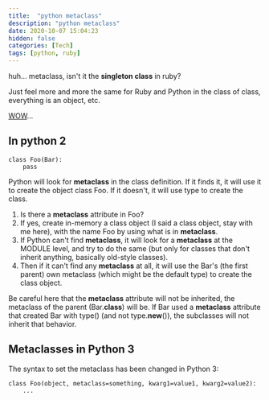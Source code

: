 ```yaml
---
title:  "python metaclass"
description: "python metaclass"
date: 2020-10-07 15:04:23
hidden: false
categories: [Tech]
tags: [python, ruby]
---
```


huh... metaclass, isn't it the **singleton class** in ruby?

Just feel more and more the same for Ruby and Python in the class of class, everything is an object, etc.

[WOW](https://stackoverflow.com/questions/100003/what-are-metaclasses-in-python?answertab=votes#tab-top)...

## In python 2 

```
class Foo(Bar):
    pass
```

Python will look for __metaclass__ in the class definition. If it finds it, it will use it to create the object class Foo. If it doesn't, it will use type to create the class.

1. Is there a __metaclass__ attribute in Foo?
2. If yes, create in-memory a class object (I said a class object, stay with me here), with the name Foo by using what is in __metaclass__.
3. If Python can't find __metaclass__, it will look for a __metaclass__ at the MODULE level, and try to do the same (but only for classes that don't inherit anything, basically old-style classes).
4. Then if it can't find any __metaclass__ at all, it will use the Bar's (the first parent) own metaclass (which might be the default type) to create the class object.

Be careful here that the __metaclass__ attribute will not be inherited, the metaclass of the parent (Bar.__class__) will be. If Bar used a __metaclass__ attribute that created Bar with type() (and not type.__new__()), the subclasses will not inherit that behavior.


## Metaclasses in Python 3

The syntax to set the metaclass has been changed in Python 3:

```
class Foo(object, metaclass=something, kwarg1=value1, kwarg2=value2):
    ...
```